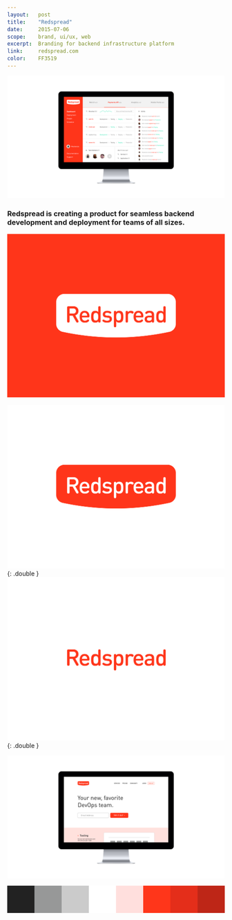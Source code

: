 ```yaml
---
layout:   post
title:    "Redspread"
date:     2015-07-06
scope:    brand, ui/ux, web
excerpt:  Branding for backend infrastructure platform
link:     redspread.com
color:    FF3519
---
```


![Website](/images/redspread_dashboard-display.png)

<h3>Redspread is creating a product for seamless backend development and deployment for teams of all sizes.</h3>

![Logo on red](/images/redspread_logo-red.png)


![Logo on white](/images/redspread_logo-white.png){: .double }
![Logotype on white](/images/redspread_logo-white-text.png){: .double }

![Website](/images/redspread_home-display.png)


![Colors](/images/redspread_colors.png)

